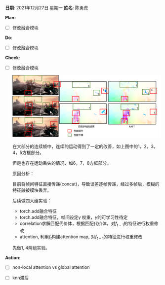 **日期**: 2021年12月27日 星期一      **姓名**: 陈勇虎 

**Plan:**

- [ ] 修改融合模块

**Do**:

- [ ] 修改融合模块

**Check**:

- [ ] 修改融合模块

  <img src="./images/21-12-27.png" style="zoom:50%;" />

  在大部分的连续帧中，连续的运动得到了一定的改善，如上图中的1，2，3，4，5方框部分。

  但是也存在运动丢失的情况，如6，7，8方框部分。

  原因分析：
  
  目前将帧间特征直接传递(concat)，导致误差逐帧传递，经过多帧后，模糊的特征融被模块丢弃。
  
  后续做四大组实验：
  
  * torch.add融合特征 
  * torch.add融合特征，帧间设定$\gamma$ 权重，$\gamma$的可学习性待定
  * correlation求解匹配代价体，根据匹配代价体，对$f_{t-1}$的特征进行权重修改
  * attention, 利用$f_t$构建attention map, 对$f_{t-1}$的特征进行权重修改

  先做1, 4两组实验。

**Action**:

- [ ] non-local attention vs global attention

- [ ] knn滞后

  

